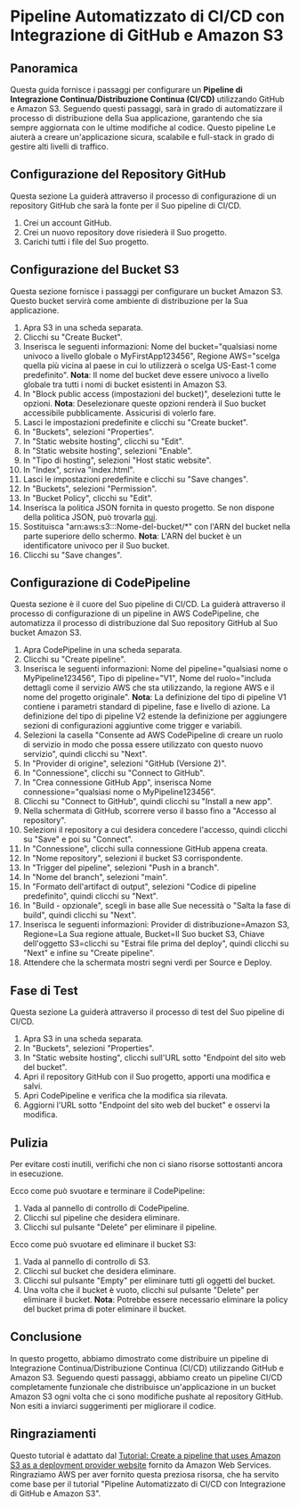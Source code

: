 # Pipeline Automatizzato di CI/CD con Integrazione di GitHub e Amazon S3

## Panoramica
Questa guida fornisce i passaggi per configurare un **Pipeline di Integrazione Continua/Distribuzione Continua (CI/CD)** utilizzando GitHub e Amazon S3. Seguendo questi passaggi, sarà in grado di automatizzare il processo di distribuzione della Sua applicazione, garantendo che sia sempre aggiornata con le ultime modifiche al codice. Questo pipeline Le aiuterà a creare un'applicazione sicura, scalabile e full-stack in grado di gestire alti livelli di traffico.

## Configurazione del Repository GitHub
Questa sezione La guiderà attraverso il processo di configurazione di un repository GitHub che sarà la fonte per il Suo pipeline di CI/CD.

1. Crei un account GitHub.
2. Crei un nuovo repository dove risiederà il Suo progetto.
3. Carichi tutti i file del Suo progetto.

## Configurazione del Bucket S3
Questa sezione fornisce i passaggi per configurare un bucket Amazon S3. Questo bucket servirà come ambiente di distribuzione per la Sua applicazione.

1. Apra S3 in una scheda separata.
2. Clicchi su "Create Bucket".
3. Inserisca le seguenti informazioni: Nome del bucket="qualsiasi nome univoco a livello globale o MyFirstApp123456", Regione AWS="scelga quella più vicina al paese in cui lo utilizzerà o scelga US-East-1 come predefinito". **Nota**: Il nome del bucket deve essere univoco a livello globale tra tutti i nomi di bucket esistenti in Amazon S3.
4. In "Block public access (impostazioni del bucket)", deselezioni tutte le opzioni. **Nota**: Deselezionare queste opzioni renderà il Suo bucket accessibile pubblicamente. Assicurisi di volerlo fare.
5. Lasci le impostazioni predefinite e clicchi su "Create bucket".
6. In "Buckets", selezioni "Properties".
7. In "Static website hosting", clicchi su "Edit".
8. In "Static website hosting", selezioni "Enable".
9. In "Tipo di hosting", selezioni "Host static website".
10. In "Index", scriva "index.html".
11. Lasci le impostazioni predefinite e clicchi su "Save changes".
12. In "Buckets", selezioni "Permission".
13. In "Bucket Policy", clicchi su "Edit".
14. Inserisca la politica JSON fornita in questo progetto. Se non dispone della politica JSON, può trovarla [qui](https://github.com/r-ramos2/Pipeline-Automatizzato-di-CI-CD-con-Integrazione-di-GitHub-e-Amazon-S3-Italian/blob/main/s3_public_read_policy.json).
15. Sostituisca "arn:aws:s3:::Nome-del-bucket/*" con l'ARN del bucket nella parte superiore dello schermo. **Nota**: L'ARN del bucket è un identificatore univoco per il Suo bucket.
16. Clicchi su "Save changes".

## Configurazione di CodePipeline
Questa sezione è il cuore del Suo pipeline di CI/CD. La guiderà attraverso il processo di configurazione di un pipeline in AWS CodePipeline, che automatizza il processo di distribuzione dal Suo repository GitHub al Suo bucket Amazon S3.

1. Apra CodePipeline in una scheda separata.
2. Clicchi su "Create pipeline".
3. Inserisca le seguenti informazioni: Nome del pipeline="qualsiasi nome o MyPipeline123456", Tipo di pipeline="V1", Nome del ruolo="includa dettagli come il servizio AWS che sta utilizzando, la regione AWS e il nome del progetto originale". **Nota**: La definizione del tipo di pipeline V1 contiene i parametri standard di pipeline, fase e livello di azione. La definizione del tipo di pipeline V2 estende la definizione per aggiungere sezioni di configurazioni aggiuntive come trigger e variabili.
4. Selezioni la casella "Consente ad AWS CodePipeline di creare un ruolo di servizio in modo che possa essere utilizzato con questo nuovo servizio", quindi clicchi su "Next".
5. In "Provider di origine", selezioni "GitHub (Versione 2)".
6. In "Connessione", clicchi su "Connect to GitHub".
7. In "Crea connessione GitHub App", inserisca Nome connessione="qualsiasi nome o MyPipeline123456".
8. Clicchi su "Connect to GitHub", quindi clicchi su "Install a new app".
9. Nella schermata di GitHub, scorrere verso il basso fino a "Accesso al repository".
10. Selezioni il repository a cui desidera concedere l'accesso, quindi clicchi su "Save" e poi su "Connect".
11. In "Connessione", clicchi sulla connessione GitHub appena creata.
12. In "Nome repository", selezioni il bucket S3 corrispondente.
13. In "Trigger del pipeline", selezioni "Push in a branch".
14. In "Nome del branch", selezioni "main".
15. In "Formato dell'artifact di output", selezioni "Codice di pipeline predefinito", quindi clicchi su "Next".
16. In "Build - opzionale", scegli in base alle Sue necessità o "Salta la fase di build", quindi clicchi su "Next".
17. Inserisca le seguenti informazioni: Provider di distribuzione=Amazon S3, Regione=La Sua regione attuale, Bucket=Il Suo bucket S3, Chiave dell'oggetto S3=clicchi su "Estrai file prima del deploy", quindi clicchi su "Next" e infine su "Create pipeline".
18. Attendere che la schermata mostri segni verdi per Source e Deploy.

## Fase di Test
Questa sezione La guiderà attraverso il processo di test del Suo pipeline di CI/CD.

1. Apra S3 in una scheda separata.
2. In "Buckets", selezioni "Properties".
3. In "Static website hosting", clicchi sull'URL sotto "Endpoint del sito web del bucket".
4. Apri il repository GitHub con il Suo progetto, apporti una modifica e salvi.
5. Apri CodePipeline e verifica che la modifica sia rilevata.
6. Aggiorni l'URL sotto "Endpoint del sito web del bucket" e osservi la modifica.

## Pulizia
Per evitare costi inutili, verifichi che non ci siano risorse sottostanti ancora in esecuzione.

Ecco come può svuotare e terminare il CodePipeline:
1. Vada al pannello di controllo di CodePipeline.
2. Clicchi sul pipeline che desidera eliminare.
3. Clicchi sul pulsante "Delete" per eliminare il pipeline.

Ecco come può svuotare ed eliminare il bucket S3:
1. Vada al pannello di controllo di S3.
2. Clicchi sul bucket che desidera eliminare.
3. Clicchi sul pulsante "Empty" per eliminare tutti gli oggetti del bucket.
4. Una volta che il bucket è vuoto, clicchi sul pulsante "Delete" per eliminare il bucket.
**Nota**: Potrebbe essere necessario eliminare la policy del bucket prima di poter eliminare il bucket.

## Conclusione
In questo progetto, abbiamo dimostrato come distribuire un pipeline di Integrazione Continua/Distribuzione Continua (CI/CD) utilizzando GitHub e Amazon S3. Seguendo questi passaggi, abbiamo creato un pipeline CI/CD completamente funzionale che distribuisce un'applicazione in un bucket Amazon S3 ogni volta che ci sono modifiche pushate al repository GitHub. Non esiti a inviarci suggerimenti per migliorare il codice.

## Ringraziamenti
Questo tutorial è adattato dal [Tutorial: Create a pipeline that uses Amazon S3 as a deployment provider website](https://docs.aws.amazon.com/codepipeline/latest/userguide/tutorials-s3deploy.html) fornito da Amazon Web Services. Ringraziamo AWS per aver fornito questa preziosa risorsa, che ha servito come base per il tutorial "Pipeline Automatizzato di CI/CD con Integrazione di GitHub e Amazon S3".
